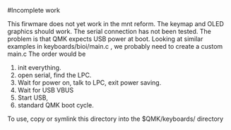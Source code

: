 #Incomplete work

This firwmare does not yet work in the mnt reform.
The keymap and OLED graphics should work. 
The serial connection has not been tested. 
The problem is that QMK expects USB power at boot. Looking at similar examples in keyboards/bioi/main.c , we probably need to create a custom main.c
The order would be 
1) init everything. 
2) open serial, find the LPC. 
3) Wait for power on, talk to LPC, exit power saving. 
4) Wait for USB VBUS
5) Start USB, 
6) standard QMK boot cycle. 

To use, copy or symlink this directory into the $QMK/keyboards/ directory
